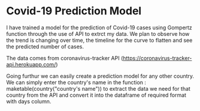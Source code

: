 # Covid-19 Prediction Model

I have trained a model for the prediction of Covid-19 cases using Gompertz function through the use of API to extrct my data. 
We plan to observe how the trend is changing over time, the timeline for the curve to flatten and see the predicted number of cases.

The data comes from coronavirus-tracker API (https://coronavirus-tracker-api.herokuapp.com/) 

Going furthur we can easily create a prediction model for any other country. We can simply enter the country's name in the function : maketable(country("country's name")) to extract the data we need for that country from the API and convert it into the dataframe of required format with days column.

